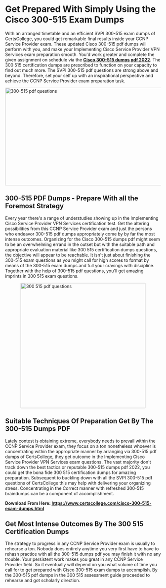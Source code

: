 <h1><strong>Get Prepared With Simply Using the Cisco 300-515 Exam Dumps&nbsp;</strong></h1>
<p><span style="font-weight: 400;">With an arranged timetable and an efficient SVPI 300-515 exam dumps of CertsCollege, you could get remarkable final results inside your CCNP Service Provider exam. These updated Cisco 300-515 pdf dumps will perform with you, and make your Implementing Cisco Service Provider VPN Services exam preparation smooth. You'd work greater and complete the given assignment on schedule via the <strong><a href="https://www.certscollege.com/cisco-300-515-exam-dumps.html">Cisco 300-515 dumps pdf 2022</a></strong>. The 300 515 certification dumps are prescribed to function on your capacity to find out much more. The SVPI 300-515 pdf questions are strong above and beyond. Therefore, set your self up with an inspirational perspective and achieve the CCNP Service Provider exam preparation task.&nbsp;</span></p>
<p><span style="font-weight: 400;"><img style="display: block; margin-left: auto; margin-right: auto;" src="https://i.ibb.co/CPDK3ps/Yellow-and-Blue-Initiative-Blog-Banner.png" alt="300-515 pdf questions" width="559" height="315" /></span></p>
<h2><strong>300-515 PDF Dumps - Prepare With all the Foremost Strategy</strong></h2>
<p><span style="font-weight: 400;">Every year there's a range of understudies showing up in the Implementing Cisco Service Provider VPN Services certification test. Get the altering possibilities from this CCNP Service Provider exam and just the persons who endeavor 300-515 pdf dumps appropriately come by by far the most intense outcomes. Organizing for the Cisco 300-515 dumps pdf might seem to be an overwhelming errand in the outset but with the suitable path and appropriate evaluation material like 300 515 certification dumps questions, the objective will appear to be reachable. It isn't just about finishing the 300-515 exam questions as you might call for high scores to format by means of the 300-515 exam dumps and full your cravings with discipline. Together with the help of 300-515 pdf questions, you'll get amazing imprints in 300 515 exam questions.</span></p>
<p><span style="font-weight: 400;"><a href="https://tinyurl.com/yaj79pwq"><img style="display: block; margin-left: auto; margin-right: auto;" src="https://i.ibb.co/9tMrhdY/Teacher-Appreciation-Invitation.png" alt="300 515 pdf questions " width="404" height="404" /></a></span></p>
<h2><strong>Suitable Techniques Of Preparation Get By The 300-515 Dumps PDF</strong></h2>
<p><span style="font-weight: 400;">Lately contest is obtaining extreme, everybody needs to prevail within the CCNP Service Provider exam, they focus on a ton nonetheless whoever is concentrating within the appropriate manner by arranging via 300-515 pdf dumps of CertsCollege, they get outcome in the Implementing Cisco Service Provider VPN Services exam questions. The vast majority don't track down the best tactics or reputable 300-515 dumps pdf 2022, you could get the bona fide 300 515 certification dumps for amazing preparation. Subsequent to buckling down with all the SVPI 300-515 pdf questions of CertsCollege this may help with delivering your organizing stress. Concentrating in the Correct manner with refreshed 300-515 braindumps can be a component of accomplishment.</span></p>
<p><span style="font-weight: 400;"><strong>Download From Here: <a href="https://www.certscollege.com/cisco-300-515-exam-dumps.html">https://www.certscollege.com/cisco-300-515-exam-dumps.html</a></strong></span></p>
<h2><strong>Get Most Intense Outcomes By The 300 515 Certification Dumps</strong></h2>
<p><span style="font-weight: 400;">The strategy to progress in any CCNP Service Provider exam is usually to rehearse a ton. Nobody does entirely anytime you very first have to have to rehash practice with all the 300-515 dumps pdf you may finish it with no any trouble. Your persistent work makes you great in any CCNP Service Provider field. So it eventually will depend on you what volume of time you call for to get prepared with Cisco 300-515 exam dumps to accomplish. By the 300-515 pdf dumps in the 300 515 assessment guide proceeded to rehearse and got scholarly direction.</span></p>
